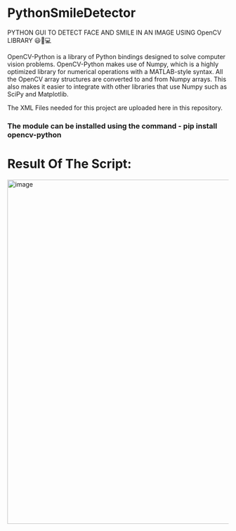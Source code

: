 # PythonSmileDetector
PYTHON GUI TO DETECT FACE AND SMILE IN AN IMAGE USING OpenCV LIBRARY 😃🐍💻

OpenCV-Python is a library of Python bindings designed to solve computer vision problems. OpenCV-Python makes use of
Numpy, which is a highly optimized library for numerical operations with a MATLAB-style syntax. All the OpenCV array
structures are converted to and from Numpy arrays. This also makes it easier to integrate with other libraries that
use Numpy such as SciPy and Matplotlib.

The XML Files needed for this project are uploaded here in this repository.

### The module can be installed using the command - pip install opencv-python


# Result Of The Script:
<img width="782" alt="image" src="https://github.com/abhijithwarrier/PythonSmileDetector/assets/46685919/aba09620-95ba-4a58-94a8-7ac66b57ec9e">

